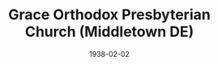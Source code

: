 ---
date: &id001 1938-02-02
end_date: null
location:
  address: 13 Pennington Street
  city: Middletown
  state: DE
minister:
- end: 1943-01-01
  name: Robert Graham
  start: 1938-02-02
  type: Pastor
- end: 1947-01-01
  name: LeRoy Oliver
  start: 1943-01-01
  type: Pastor
- end: 1951-01-01
  name: William Goodrow
  start: 1949-01-01
  type: Pastor
- end: 1974-01-01
  name: F. Clarke Evans
  start: 1954-01-01
  type: Pastor
- end: 1981-01-01
  name: Neil Lodge
  start: 1975-01-01
  type: Pastor
- end: null
  name: Robert Harting
  start: 1982-01-01
  type: Pastor
ministers:
- Robert Graham
- LeRoy Oliver
- William Goodrow
- F. Clarke Evans
- Neil Lodge
- Robert Harting
name: Grace Orthodox Presbyterian Church
names:
- end: null
  name: Grace Orthodox Presbyterian Church
  start: 1938-02-02
- end: null
  name: Grace Orthodox Presbyterian Church
  start: 1938-02-02
origination_date: *id001
raw_data: "DE    Middletown\n\nGrace Orthodox Presbyterian Church  (February 2, 1938\u2013\
  \ )\n13 Pennington Street\nPastors: Robert Graham, 1938\u201343\nLeRoy Oliver, 1943\u2013\
  47\nWilliam Goodrow, 1949\u201351\nF. Clarke Evans, 1954\u201374\nNeil Lodge, 1975\u2013\
  81\nRobert Harting, 1982\u2013"
received_from: null
states:
- DE
status:
  active: true
  end_date: null
  reason: null
  received_from: null
  withdrawal_to: null
title: Grace Orthodox Presbyterian Church (Middletown DE)
year_established:
- 1938

---